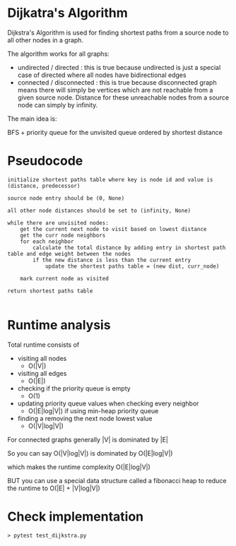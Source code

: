 # Dijkatra's Algorithm

Dijkstra's Algorithm is used for finding shortest paths from a source node to all other nodes in a graph.

The algorithm works for all graphs:

- undirected / directed : this is true because undirected is just a special case of directed where all nodes have bidirectional edges
- connected / disconnected : this is true because disconnected graph means there will simply be vertices which are not reachable from a given source node. Distance for these unreachable nodes from a source node can simply by infinity.

The main idea is:

BFS + priority queue for the unvisited queue ordered by shortest distance

# Pseudocode


```
initialize shortest paths table where key is node id and value is (distance, predecessor)

source node entry should be (0, None)

all other node distances should be set to (infinity, None)

while there are unvisited nodes:
    get the current next node to visit based on lowest distance
    get the curr node neighbors
    for each neighbor
        calculate the total distance by adding entry in shortest path table and edge weight between the nodes
        if the new distance is less than the current entry
            update the shortest paths table = (new dist, curr_node)
    
    mark current node as visited
    
return shortest paths table


```

# Runtime analysis

Total runtime consists of

- visiting all nodes
    - O(|V|)
- visiting all edges
    - O(|E|)
- checking if the priority queue is empty
    - O(1)
- updating priority queue values when checking every neighbor 
    - O(|E|log|V|) if using min-heap priority queue
- finding a removing the next node lowest value
    - O(|V|log|V|)

For connected graphs generally |V| is dominated by |E|

So you can say O(|V|log|V|) is dominated by O(|E|log|V|)

which makes the runtime complexity O(|E|log|V|)

BUT you can use a special data structure called a fibonacci heap to reduce the runtime to O(|E| + |V|log|V|)


# Check implementation

```
> pytest test_dijkstra.py
```